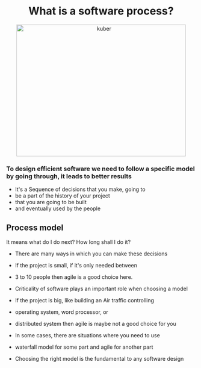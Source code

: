 <div align=center>

# What is a software process?

<img src="https://user-images.githubusercontent.com/58173938/198922736-4e832998-f32f-4f8c-9195-8eccc4c4711d.png" alt="kuber" width="450" height="350">

</div>


### To design efficient software we need to follow a specific model by going through, it leads to better results
  
- It's a Sequence of decisions that you make, going to 
- be a part of the history of your project
- that you are going to be built
- and eventually used by the people
  
## Process model

It means what do I do next?
How long shall I do it?

- There are many ways in which you can make these decisions

- If the project is small, if it's only needed between 
- 3 to 10 people then agile is a good choice here.

- Criticality of software plays an important role when choosing a model

- If the project is big, like building an Air traffic controlling 
- operating system, word processor, or 
- distributed system then agile is maybe not a good choice for you
  
- In some cases, there are situations where you need to use 
- waterfall model for some part and agile for another part

- Choosing the right model is the fundamental to any software design
